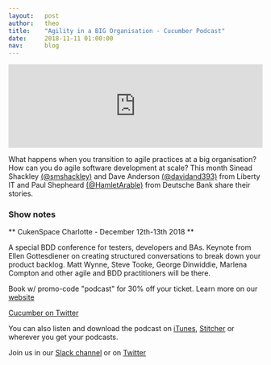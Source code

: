 ```yaml
---
layout:   post
author:   theo
title:    "Agility in a BIG Organisation - Cucumber Podcast"
date:     2018-11-11 01:00:00
nav:      blog
---
```

<iframe width="100%" height="166" scrolling="no" frameborder="no" allow="autoplay" src="https://w.soundcloud.com/player/?url=https%3A//api.soundcloud.com/tracks/477003636&color=%2300cc11&auto_play=false&hide_related=false&show_comments=true&show_user=true&show_reposts=false&show_teaser=true"></iframe>

What happens when you transition to agile practices at a big organisation? How can you do agile software development at scale? This month Sinead Shackley [(@smshackley)](https://twitter.com/smshackley) and Dave Anderson [(@davidand393)](https://twitter.com/davidand393?) from Liberty IT and Paul Shepheard [(@HamletArable)](https://twitter.com/HamletArable) from Deutsche Bank share their stories.


### Show notes

** CukenSpace Charlotte - December 12th-13th 2018 **

A special BDD conference for testers, developers and BAs. Keynote from Ellen Gottesdiener on creating structured conversations to break down your product backlog. Matt Wynne, Steve Tooke, George Dinwiddie, Marlena Compton and other agile and BDD practitioners will be there.

Book w/ promo-code "podcast" for 30% off your ticket. Learn more on our [website](https://cucumber.io/events/2018/12/12/cukenspace-charlotte)



[Cucumber on Twitter](https://twitter.com/cucumberbdd)

You can also listen and download the podcast on [iTunes](https://itunes.apple.com/gb/podcast/cucumber-podcast-rss/id1078896635), [Stitcher](http://www.stitcher.com/s?fid=81999&refid=stpr) or wherever you get your podcasts. 

Join us in our [Slack channel](https://cucumber.io/support#slack) or on [Twitter](https://twitter.com/cucumberbdd)
